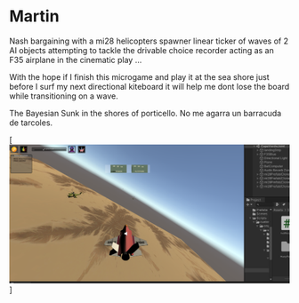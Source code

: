 # Martin
Nash bargaining with a mi28 helicopters spawner linear ticker of waves of 2 AI objects attempting to tackle the drivable choice recorder acting as an F35 airplane in the cinematic play ...

With the hope if I finish this microgame and play it at the sea shore just before I surf my next directional kiteboard it will help me dont lose the board while transitioning on a wave.

The Bayesian Sunk in the shores of porticello. No me agarra un barracuda de tarcoles.

[![que no se resistieran, por que sino los mataban ... ](https://raw.githubusercontent.com/rgarro/Martin/master/martin.png)]

